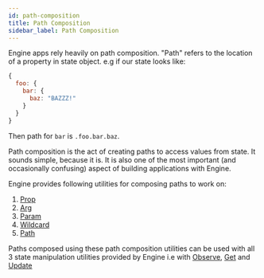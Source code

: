 ```yaml
---
id: path-composition
title: Path Composition
sidebar_label: Path Composition
---
```


Engine apps rely heavily on path composition. "Path" refers to the location of a
property in state object. e.g if our state looks like:

```js
{
  foo: {
    bar: {
      baz: "BAZZZ!"
    }
  }
}
```

Then path for `bar` is `.foo.bar.baz`.

Path composition is the act of creating paths to access values from state. It
sounds simple, because it is. It is also one of the most important (and
occasionally confusing) aspect of building applications with Engine.

Engine provides following utilities for composing paths to work on:

1. [Prop](/docs/api/path-composers/prop)
2. [Arg](/docs/api/path-composers/arg)
3. [Param](/docs/api/path-composers/param)
4. [Wildcard](/docs/api/path-composers/wildcard)
5. [Path](/docs/api/path-composers/path)

Paths composed using these path composition utilities can be used with all 3
state manipulation utilities provided by Engine i.e with
[Observe](/docs/api/observe), [Get](/docs/api/get) and
[Update](/docs/api/update)
